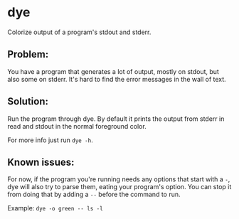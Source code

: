 # dye
Colorize output of a program's stdout and stderr.

## Problem:
You have a program that generates a lot of output, mostly on stdout, but also some on stderr. It's
hard to find the error messages in the wall of text.

## Solution:
Run the program through dye. By default it prints the output from stderr in read and stdout in the
normal foreground color.

For more info just run `dye -h`.

## Known issues:
For now, if the program you're running needs any options that start with a `-`, dye will also try
to parse them, eating your program's option. You can stop it from doing that by adding a `--` before
the command to run.

Example: `dye -o green -- ls -l`
